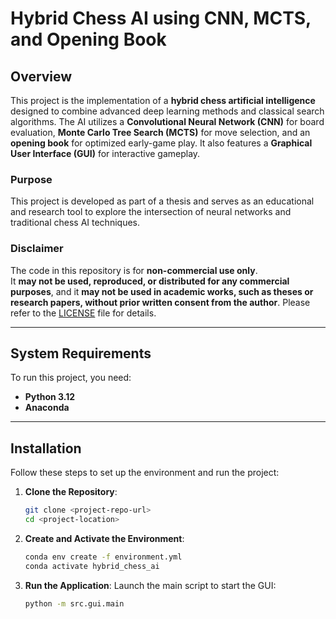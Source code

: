 # **Hybrid Chess AI using CNN, MCTS, and Opening Book**

## **Overview**

This project is the implementation of a **hybrid chess artificial intelligence** designed to combine advanced deep learning methods and classical search algorithms. The AI utilizes a **Convolutional Neural Network (CNN)** for board evaluation, **Monte Carlo Tree Search (MCTS)** for move selection, and an **opening book** for optimized early-game play. It also features a **Graphical User Interface (GUI)** for interactive gameplay.

### **Purpose**
This project is developed as part of a thesis and serves as an educational and research tool to explore the intersection of neural networks and traditional chess AI techniques.

### **Disclaimer**
The code in this repository is for **non-commercial use only**.  
It **may not be used, reproduced, or distributed for any commercial purposes**, and it **may not be used in academic works, such as theses or research papers, without prior written consent from the author**. Please refer to the [LICENSE](LICENSE) file for details.

---

## **System Requirements**
To run this project, you need:
- **Python 3.12**
- **Anaconda**

---

## **Installation**

Follow these steps to set up the environment and run the project:

1. **Clone the Repository**:
   ```bash
   git clone <project-repo-url>
   cd <project-location>
   ```

2. **Create and Activate the Environment**:
   ```bash
   conda env create -f environment.yml
   conda activate hybrid_chess_ai
   ```

3. **Run the Application**:
   Launch the main script to start the GUI:
   ```bash
   python -m src.gui.main
   ```
